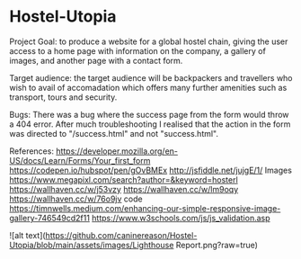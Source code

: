 # Hostel-Utopia
Project Goal: 
to produce a website for a global hostel chain, giving the user access to a home page with information on the company, a gallery of images, and another page
with a contact form.

Target audience:
the target audience will be backpackers and travellers who wish to avail of accomadation which offers many further amenities such as transport, tours and security.

Bugs:
There was a bug where the success page from the form would throw a 404 error. After much troubleshooting I realised that the action in the form was directed to "/success.html" and not "success.html".

References:
https://developer.mozilla.org/en-US/docs/Learn/Forms/Your_first_form
https://codepen.io/hubspot/pen/gOvBMEx
http://jsfiddle.net/jujgE/1/
Images
https://www.megapixl.com/search?author=&keyword=hosterl
https://wallhaven.cc/w/j53vzy
https://wallhaven.cc/w/lm9oqy
https://wallhaven.cc/w/76o9jv
code
https://timnwells.medium.com/enhancing-our-simple-responsive-image-gallery-746549cd2f11
https://www.w3schools.com/js/js_validation.asp

![alt text](https://github.com/caninereason/Hostel-Utopia/blob/main/assets/images/Lighthouse Report.png?raw=true)